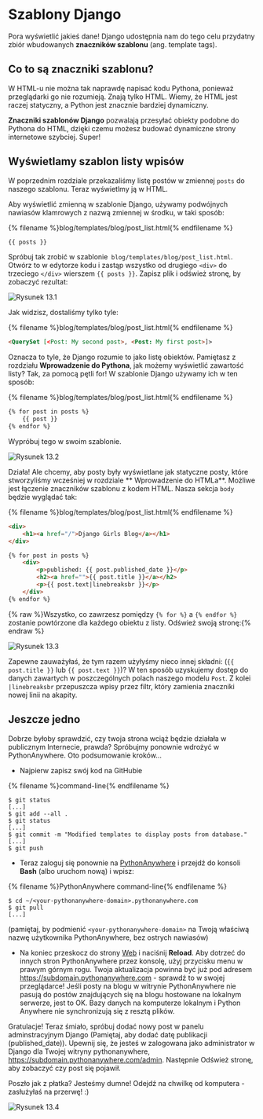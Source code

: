 # Szablony Django

Pora wyświetlić jakieś dane! Django udostępnia nam do tego celu przydatny zbiór wbudowanych **znaczników szablonu** (ang. template tags).

## Co to są znaczniki szablonu?

W HTML-u nie można tak naprawdę napisać kodu Pythona, ponieważ przeglądarki go nie rozumieją. Znają tylko HTML. Wiemy, że HTML jest raczej statyczny, a Python jest znacznie bardziej dynamiczny.

**Znaczniki szablonów Django** pozwalają przesyłać obiekty podobne do Pythona do HTML, dzięki czemu możesz budować dynamiczne strony internetowe szybciej. Super!

## Wyświetlamy szablon listy wpisów

W poprzednim rozdziale przekazaliśmy listę postów w zmiennej `posts` do naszego szablonu. Teraz wyświetlmy ją w HTML.

Aby wyświetlić zmienną w szablonie Django, używamy podwójnych nawiasów klamrowych z nazwą zmiennej w środku, w taki sposób:

{% filename %}blog/templates/blog/post_list.html{% endfilename %}

```html
{{ posts }}
```

Spróbuj tak zrobić w szablonie` blog/templates/blog/post_list.html`. Otwórz to w edytorze kodu i zastąp wszystko od drugiego `<div>` do trzeciego `</div>` wierszem `{{ posts }}`. Zapisz plik i odśwież stronę, by zobaczyć rezultat:

![Rysunek 13.1](images/step1.png)

Jak widzisz, dostaliśmy tylko tyle:

{% filename %}blog/templates/blog/post_list.html{% endfilename %}

```html
<QuerySet [<Post: My second post>, <Post: My first post>]>
```

Oznacza to tyle, że Django rozumie to jako listę obiektów. Pamiętasz z rozdziału **Wprowadzenie do Pythona**, jak możemy wyświetlić zawartość listy? Tak, za pomocą pętli for! W szablonie Django używamy ich w ten sposób:

{% filename %}blog/templates/blog/post_list.html{% endfilename %}

```html
{% for post in posts %}
    {{ post }}
{% endfor %}
```

Wypróbuj tego w swoim szablonie.

![Rysunek 13.2](images/step2.png)

Działa! Ale chcemy, aby posty były wyświetlane jak statyczne posty, które stworzyliśmy wcześniej w rozdziale ** Wprowadzenie do HTMLa**. Możliwe jest łączenie znaczników szablonu z kodem HTML. Nasza sekcja `body` będzie wyglądać tak:

{% filename %}blog/templates/blog/post_list.html{% endfilename %}

```html
<div>
    <h1><a href="/">Django Girls Blog</a></h1>
</div>

{% for post in posts %}
    <div>
        <p>published: {{ post.published_date }}</p>
        <h2><a href="">{{ post.title }}</a></h2>
        <p>{{ post.text|linebreaksbr }}</p>
    </div>
{% endfor %}
```

{% raw %}Wszystko, co zawrzesz pomiędzy `{% for %}` a `{% endfor %}` zostanie powtórzone dla każdego obiektu z listy. Odśwież swoją stronę:{% endraw %}

![Rysunek 13.3](images/step3.png)

Zapewne zauważyłaś, że tym razem użyłyśmy nieco innej składni: (`{{ post.title }}` lub `{{ post.text }}`)? W ten sposób uzyskujemy dostęp do danych zawartych w poszczególnych polach naszego modelu `Post`. Z kolei `|linebreaksbr` przepuszcza wpisy przez filtr, który zamienia znaczniki nowej linii na akapity.

## Jeszcze jedno

Dobrze byłoby sprawdzić, czy twoja strona wciąż będzie działała w publicznym Internecie, prawda? Spróbujmy ponownie wdrożyć w PythonAnywhere. Oto podsumowanie kroków…

* Najpierw zapisz swój kod na GitHubie

{% filename %}command-line{% endfilename %}

    $ git status
    [...]
    $ git add --all .
    $ git status
    [...]
    $ git commit -m "Modified templates to display posts from database."
    [...]
    $ git push
    

* Teraz zaloguj się ponownie na [PythonAnywhere](https://www.pythonanywhere.com/consoles/) i przejdź do konsoli **Bash** (albo uruchom nową) i wpisz:

{% filename %}PythonAnywhere command-line{% endfilename %}

    $ cd ~/<your-pythonanywhere-domain>.pythonanywhere.com
    $ git pull
    [...]
    

(pamiętaj, by podmienić `<your-pythonanywhere-domain>` na Twoją właściwą nazwę użytkownika PythonAnywhere, bez ostrych nawiasów)

* Na koniec przeskocz do strony [Web](https://www.pythonanywhere.com/web_app_setup/) i naciśnij **Reload**. Aby dotrzeć do innych stron PythonAnywhere przez konsolę, użyj przycisku menu w prawym górnym rogu. Twoja aktualizacja powinna być już pod adresem https://subdomain.pythonanywhere.com - sprawdź to w swojej przeglądarce! Jeśli posty na blogu w witrynie PythonAnywhere nie pasują do postów znajdujących się na blogu hostowane na lokalnym serwerze, jest to OK. Bazy danych na komputerze lokalnym i Python Anywhere nie synchronizują się z resztą plików.

Gratulacje! Teraz śmiało, spróbuj dodać nowy post w panelu adminstracyjnym Django (Pamiętaj, aby dodać datę publikacji (published_date)). Upewnij się, że jesteś w zalogowana jako administrator w Django dla Twojej witryny pythonanywhere, https://subdomain.pythonanywhere.com/admin. Następnie Odśwież stronę, aby zobaczyć czy post się pojawił.

Poszło jak z płatka? Jesteśmy dumne! Odejdź na chwilkę od komputera - zasłużyłaś na przerwę! :)

![Rysunek 13.4](images/donut.png)